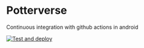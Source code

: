 # Potterverse
Continuous integration with github actions in android

[![Test and deploy](https://github.com/Abdoulr29/Potterverse/actions/workflows/check_and_deploy.yml/badge.svg?branch=master)](https://github.com/Abdoulr29/Potterverse/actions/workflows/check_and_deploy.yml)
